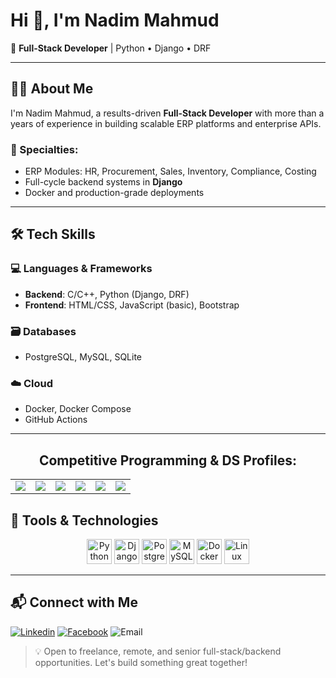 
# Hi 👋, I'm Nadim Mahmud

🚀 **Full-Stack Developer** | Python • Django • DRF

---

## 👨‍💻 About Me

I'm Nadim Mahmud, a results-driven **Full-Stack Developer** with more than a years of experience in building scalable ERP platforms and enterprise APIs.

### 🔧 Specialties:
- ERP Modules: HR, Procurement, Sales, Inventory, Compliance, Costing  
- Full-cycle backend systems in **Django**  
- Docker and production-grade deployments
  
---

## 🛠 Tech Skills

### 💻 Languages & Frameworks
- **Backend**: C/C++, Python (Django, DRF)  
- **Frontend**: HTML/CSS, JavaScript (basic), Bootstrap

### 🗃️ Databases
- PostgreSQL, MySQL, SQLite

### ☁️ Cloud
- Docker, Docker Compose    
- GitHub Actions

---

<h2 align="center">Competitive Programming & DS Profiles:</h2>
<p align="center">
  <table align="center">
    <tr>
      <td><a href="https://www.codechef.com/"><img src="https://img.shields.io/badge/-CodeChef-gray?style=flat&logo=codechef"></a></td>
      <td><a href="https://codeforces.com/"><img src="https://img.shields.io/badge/-Codeforces-orange?style=flat&logo=codeforces"></a></td>
      <td><a href="https://leetcode.com/"><img src="https://img.shields.io/badge/-LeetCode-yellow?style=flat&logo=leetcode"></a></td>
      <td><a href="https://www.beecrowd.com.br/judge/en/profile/"><img src="https://img.shields.io/badge/-Beecrowd-blue?style=flat"></a></td>
      <td><a href="https://vjudge.net/user/Sourabh_swe"><img src="https://img.shields.io/badge/-Vjudge-green?style=flat"></a></td>
      <td><a href="https://atcoder.jp/"><img src="https://img.shields.io/badge/-AtCoder-blue?style=flat"></a></td>
    </tr>
  </table>
</p>

## 🧰 Tools & Technologies

<p align="center">
  <img src="https://cdn.jsdelivr.net/gh/devicons/devicon/icons/python/python-original.svg" height="40" alt="Python"/>
  <img src="https://cdn.jsdelivr.net/gh/devicons/devicon/icons/django/django-plain.svg" height="40" alt="Django"/>
  <img src="https://cdn.jsdelivr.net/gh/devicons/devicon/icons/postgresql/postgresql-original.svg" height="40" alt="Postgresql"/>
  <img src="https://cdn.jsdelivr.net/gh/devicons/devicon/icons/mysql/mysql-original.svg" height="40" alt="MySQL"/>
  <img src="https://cdn.jsdelivr.net/gh/devicons/devicon/icons/docker/docker-original.svg" height="40" alt="Docker"/>
  <img src="https://cdn.jsdelivr.net/gh/devicons/devicon/icons/linux/linux-original.svg" height="40" alt="Linux"/>
</p>

---

## 📬 Connect with Me

  [![Linkedin](https://img.shields.io/badge/Linkedin-blue?logo=linkedin&logoColor=white)](https://www.linkedin.com/in/nadeemmaahmud/)
  [![Facebook](https://img.shields.io/badge/Facebook-blue?logo=facebook&logoColor=white)](https://www.facebook.com/nadeemmaahmud/)
  ![Email](https://img.shields.io/badge/Email-nadeemmaahmud@gmail.com-blue)

> 💡 Open to freelance, remote, and senior full-stack/backend opportunities. Let's build something great together!
